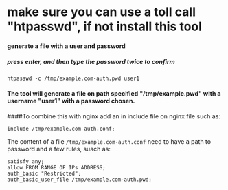 # make sure you can use a toll call "htpasswd", if not install this tool


#### generate a file with a user and password 

##### press enter, and then type the password twice to confirm
```
htpasswd -c /tmp/example.com-auth.pwd user1 
```

#### The tool will generate a file on path specified "/tmp/example.pwd" with a username "user1" with a password chosen.


####To combine this with nginx add an in include file on nginx file such as:

```
include /tmp/example.com-auth.conf;
```

The content of a file `/tmp/example.com-auth.conf` need to have a path to password and a few rules, suach as:

```
satisfy any;
allow FROM RANGE OF IPs ADDRESS;
auth_basic "Restricted";
auth_basic_user_file /tmp/example.com-auth.pwd;
```
